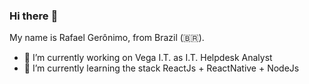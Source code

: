 ### Hi there :octopus:

My name is Rafael Gerônimo, from Brazil (🇧🇷). 

- 🔭 I’m currently working on Vega I.T. as I.T. Helpdesk Analyst
- 🌱 I’m currently learning the stack ReactJs + ReactNative + NodeJs

<!--I've been working as I.T. Helpdesk since 2008. But code is in my veins -->

<!--
**rafaelgeronimo/rafaelgeronimo** is a ✨ _special_ ✨ repository because its `README.md` (this file) appears on your GitHub profile.

Here are some ideas to get you started:

- 🔭 I’m currently working on ...
- 🌱 I’m currently learning ...
- 👯 I’m looking to collaborate on ...
- 🤔 I’m looking for help with ...
- 💬 Ask me about ...
- 📫 How to reach me: ...
- 😄 Pronouns: ...
- ⚡ Fun fact: ...
-->
